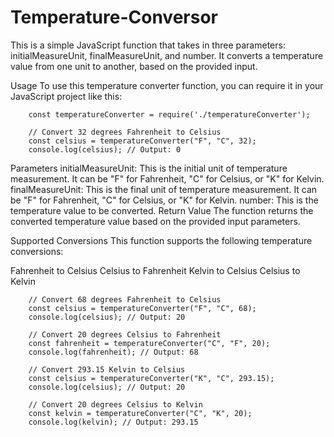 # Temperature-Conversor

This is a simple JavaScript function that takes in three parameters: initialMeasureUnit, finalMeasureUnit, and number. It converts a temperature value from one unit to another, based on the provided input.

Usage
To use this temperature converter function, you can require it in your JavaScript project like this:
```
    const temperatureConverter = require('./temperatureConverter');

    // Convert 32 degrees Fahrenheit to Celsius
    const celsius = temperatureConverter("F", "C", 32);
    console.log(celsius); // Output: 0
```
Parameters
initialMeasureUnit: This is the initial unit of temperature measurement. It can be "F" for Fahrenheit, "C" for Celsius, or "K" for Kelvin.
finalMeasureUnit: This is the final unit of temperature measurement. It can be "F" for Fahrenheit, "C" for Celsius, or "K" for Kelvin.
number: This is the temperature value to be converted.
Return Value
The function returns the converted temperature value based on the provided input parameters.

Supported Conversions
This function supports the following temperature conversions:

Fahrenheit to Celsius
Celsius to Fahrenheit
Kelvin to Celsius
Celsius to Kelvin
```
    // Convert 68 degrees Fahrenheit to Celsius
    const celsius = temperatureConverter("F", "C", 68);
    console.log(celsius); // Output: 20

    // Convert 20 degrees Celsius to Fahrenheit
    const fahrenheit = temperatureConverter("C", "F", 20);
    console.log(fahrenheit); // Output: 68

    // Convert 293.15 Kelvin to Celsius
    const celsius = temperatureConverter("K", "C", 293.15);
    console.log(celsius); // Output: 20

    // Convert 20 degrees Celsius to Kelvin
    const kelvin = temperatureConverter("C", "K", 20);
    console.log(kelvin); // Output: 293.15
```
